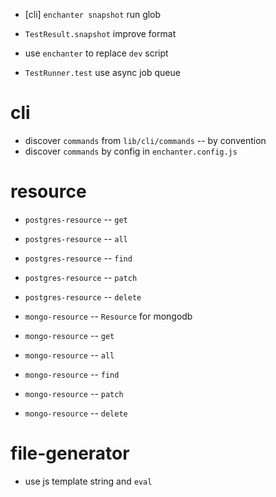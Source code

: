 - [cli] `enchanter snapshot` run glob

- `TestResult.snapshot` improve format

- use `enchanter` to replace `dev` script




- `TestRunner.test` use async job queue

# cli

- discover `commands` from `lib/cli/commands` -- by convention
- discover `commands` by config in `enchanter.config.js`

# resource

- `postgres-resource` -- `get`
- `postgres-resource` -- `all`
- `postgres-resource` -- `find`
- `postgres-resource` -- `patch`
- `postgres-resource` -- `delete`

- `mongo-resource` -- `Resource` for mongodb

- `mongo-resource` -- `get`
- `mongo-resource` -- `all`
- `mongo-resource` -- `find`
- `mongo-resource` -- `patch`
- `mongo-resource` -- `delete`

# file-generator

- use js template string and `eval`
